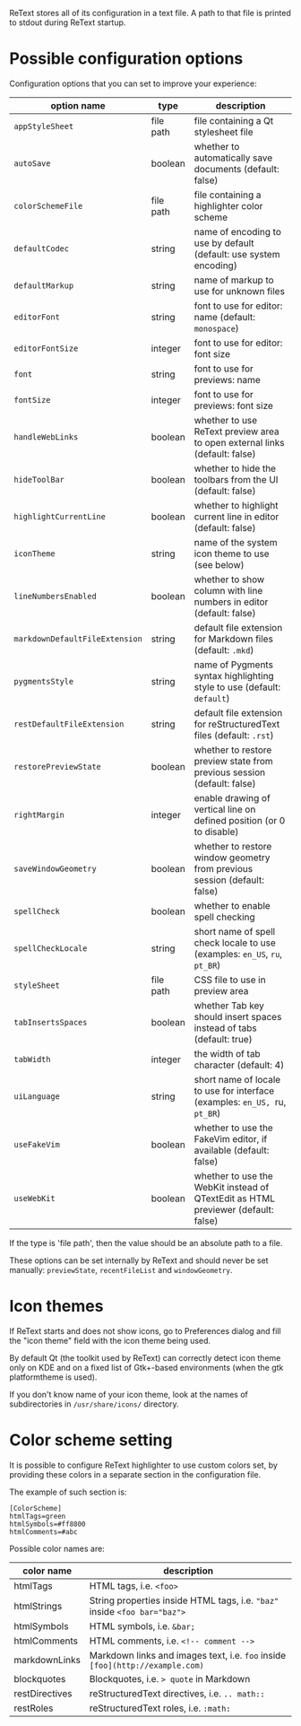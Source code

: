ReText stores all of its configuration in a text file. A path to that
file is printed to stdout during ReText startup.

Possible configuration options
==============================

Configuration options that you can set to improve your experience:

option name                    | type      | description
-----------                    | ----      | -----------
`appStyleSheet`                | file path | file containing a Qt stylesheet file
`autoSave`                     | boolean   | whether to automatically save documents (default: false)
`colorSchemeFile`              | file path | file containing a highlighter color scheme
`defaultCodec`                 | string    | name of encoding to use by default (default: use system encoding)
`defaultMarkup`                | string    | name of markup to use for unknown files
`editorFont`                   | string    | font to use for editor: name (default: `monospace`)
`editorFontSize`               | integer   | font to use for editor: font size
`font`                         | string    | font to use for previews: name
`fontSize`                     | integer   | font to use for previews: font size
`handleWebLinks`               | boolean   | whether to use ReText preview area to open external links (default: false)
`hideToolBar`                  | boolean   | whether to hide the toolbars from the UI (default: false)
`highlightCurrentLine`         | boolean   | whether to highlight current line in editor (default: false)
`iconTheme`                    | string    | name of the system icon theme to use (see below)
`lineNumbersEnabled`           | boolean   | whether to show column with line numbers in editor (default: false)
`markdownDefaultFileExtension` | string    | default file extension for Markdown files (default: `.mkd`)
`pygmentsStyle`                | string    | name of Pygments syntax highlighting style to use (default: `default`)
`restDefaultFileExtension`     | string    | default file extension for reStructuredText files (default: `.rst`)
`restorePreviewState`          | boolean   | whether to restore preview state from previous session (default: false)
`rightMargin`                  | integer   | enable drawing of vertical line on defined position (or 0 to disable)
`saveWindowGeometry`           | boolean   | whether to restore window geometry from previous session (default: false)
`spellCheck`                   | boolean   | whether to enable spell checking
`spellCheckLocale`             | string    | short name of spell check locale to use (examples: `en_US`, `ru`, `pt_BR`)
`styleSheet`                   | file path | CSS file to use in preview area
`tabInsertsSpaces`             | boolean   | whether Tab key should insert spaces instead of tabs (default: true)
`tabWidth`                     | integer   | the width of tab character (default: 4)
`uiLanguage`                   | string    | short name of locale to use for interface (examples: `en_US, `ru, `pt_BR`)
`useFakeVim`                   | boolean   | whether to use the FakeVim editor, if available (default: false)
`useWebKit`                    | boolean   | whether to use the WebKit instead of QTextEdit as HTML previewer (default: false)

If the type is 'file path', then the value should be an absolute path
to a file.

These options can be set internally by ReText and should never be set
manually: `previewState`, `recentFileList` and `windowGeometry`.

Icon themes
===========

If ReText starts and does not show icons, go to Preferences dialog
and fill the "icon theme" field with the icon theme being used.

By default Qt (the toolkit used by ReText) can correctly detect icon
theme only on KDE and on a fixed list of Gtk+-based environments (when
the gtk platformtheme is used).

If you don't know name of your icon theme, look at the names of
subdirectories in `/usr/share/icons/` directory.

Color scheme setting
====================

It is possible to configure ReText highlighter to use custom colors set,
by providing these colors in a separate section in the configuration file.

The example of such section is:

    [ColorScheme]
    htmlTags=green
    htmlSymbols=#ff8800
    htmlComments=#abc

Possible color names are:

color name     | description
----------     | -----------
htmlTags       | HTML tags, i.e. `<foo>`
htmlStrings    | String properties inside HTML tags, i.e. `"baz"` inside `<foo bar="baz">`
htmlSymbols    | HTML symbols, i.e. `&bar;`
htmlComments   | HTML comments, i.e. `<!-- comment -->`
markdownLinks  | Markdown links and images text, i.e. `foo` inside `[foo](http://example.com)`
blockquotes    | Blockquotes, i.e. `> quote` in Markdown
restDirectives | reStructuredText directives, i.e. `.. math::`
restRoles      | reStructuredText roles, i.e. `:math:`
